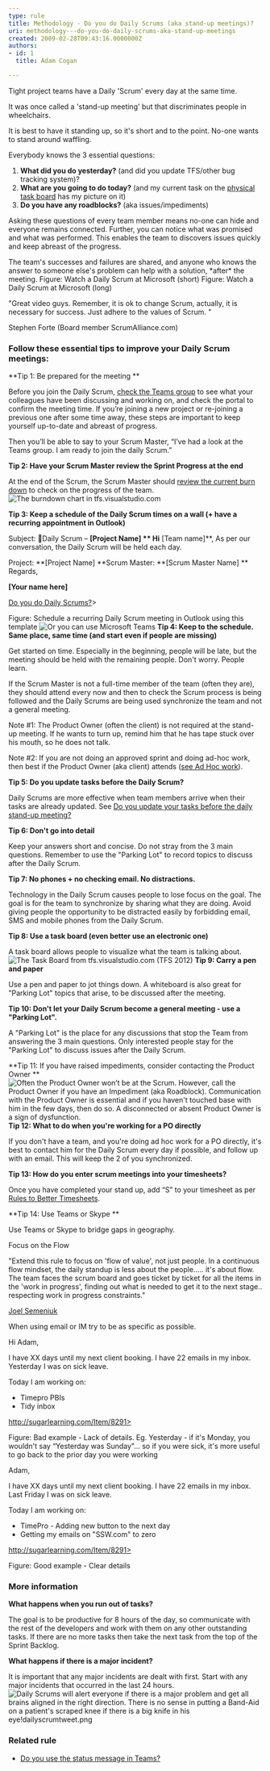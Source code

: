 ```yaml
---
type: rule
title: Methodology - Do you do Daily Scrums (aka stand-up meetings)?
uri: methodology---do-you-do-daily-scrums-aka-stand-up-meetings
created: 2009-02-28T09:43:16.0000000Z
authors:
- id: 1
  title: Adam Cogan

---
```


Tight project teams have a Daily 'Scrum' every day at the same time.

It was once called a 'stand-up meeting' but that discriminates people in wheelchairs.

It is best to have it standing up, so it's short and to the point. No-one wants to stand around waffling.
 
Everybody knows the 3 essential questions:

1. **What did you do yesterday?** (and did you update TFS/other bug tracking system)?
2. **What are you going to do today?** (and my current task on the [physical task board](/_layouts/15/FIXUPREDIRECT.ASPX?WebId=3dfc0e07-e23a-4cbb-aac2-e778b71166a2&TermSetId=07da3ddf-0924-4cd2-a6d4-a4809ae20160&TermId=df1f9998-8fea-4912-ab3d-df4f5371beff) has my picture on it)
3. **Do you have any roadblocks?** (aka issues/impediments)


Asking these questions of every team member means no-one can hide and everyone remains connected. Further, you can notice what was promised and what was performed. This enables the team to discovers issues quickly and keep abreast of the progress.

The team's successes and failures are shared, and anyone who knows the answer to someone else's problem can help with a solution, \*after\* the meeting.
Figure: Watch a Daily Scrum at Microsoft (short) Figure: Watch a Daily Scrum at Microsoft (long)


"Great video guys. Remember, it is ok to change Scrum, actually, it is necessary for success. Just adhere to the values of Scrum. "

Stephen Forte (Board member ScrumAlliance.com)


### Follow these essential tips to improve your Daily Scrum meetings:


**Tip 1: Be prepared for the meeting **

Before you join the Daily Scrum,     [check the Teams group](/_layouts/15/FIXUPREDIRECT.ASPX?WebId=3dfc0e07-e23a-4cbb-aac2-e778b71166a2&TermSetId=07da3ddf-0924-4cd2-a6d4-a4809ae20160&TermId=df84e3d9-c64f-4419-98d6-cb50363450ef) to see what your colleagues have been discussing and working on, and check the portal to confirm the meeting time. If you’re joining a new project or re-joining a previous one after some time away, these steps are important to keep yourself up-to-date and abreast of progress.

Then you’ll be able to say to your Scrum Master, “I’ve had a look at the Teams group. I am ready to join the daily Scrum.”

**Tip 2: Have your Scrum Master review the Sprint Progress at the end**

At the end of the Scrum, the Scrum Master should     [review the current burn down](/_layouts/15/FIXUPREDIRECT.ASPX?WebId=3dfc0e07-e23a-4cbb-aac2-e778b71166a2&TermSetId=07da3ddf-0924-4cd2-a6d4-a4809ae20160&TermId=845e0bac-8c39-4acb-a62d-68b886f5ea2a) to check on the progress of the team.
![ The burndown chart in tfs.visualstudio.com](burndowntfspreview.png)

**Tip 3: Keep a schedule of the Daily Scrum times on a wall (+ have a recurring appointment in Outlook)**


Subject: 🙋Daily Scrum –              **[Project Name]
**
Hi** [Team name]**,
As per our conversation, the Daily Scrum will be held each day.

Project: **[Project Name]
**Scrum Master:              **[Scrum Master Name]
**
Regards,

**[Your name here]**

[Do you do Daily Scrums?](/Management/RulesToSuccessfulProjects/Pages/DailyStandUpScrum.aspx)>

Figure: Schedule a recurring Daily Scrum meeting in Outlook using this template
![ Or you can use Microsoft Teams](teams-meeting-daily-scrum.jpg)
**Tip 4: Keep to the schedule. Same place, same time (and start even if people are missing)**

Get started on time. Especially in the beginning, people will be late, but the meeting should be held with the remaining people. Don't worry. People learn.

If the Scrum Master is not a full-time member of the team (often they are), they should attend every now and then to check the Scrum process is being followed and the Daily Scrums are being used synchronize the team and not a general meeting.

Note #1: The Product Owner (often the client) is not required at the stand-up meeting. If he wants to turn up, remind him that he has tape stuck over his mouth, so he does not talk.

Note #2: If you are not doing an approved sprint and doing ad-hoc work, then best if the Product Owner (aka client) attends ([see Ad Hoc work](/_layouts/15/FIXUPREDIRECT.ASPX?WebId=3dfc0e07-e23a-4cbb-aac2-e778b71166a2&TermSetId=07da3ddf-0924-4cd2-a6d4-a4809ae20160&TermId=e86b7bb9-95a1-45c2-909c-d0ec85296be5)).

**Tip 5: Do you update tasks before the Daily Scrum?**

Daily Scrums are more effective when team members arrive when their tasks are already updated.
See [Do you update your tasks before the daily stand-up meeting?](/_layouts/15/FIXUPREDIRECT.ASPX?WebId=3dfc0e07-e23a-4cbb-aac2-e778b71166a2&TermSetId=07da3ddf-0924-4cd2-a6d4-a4809ae20160&TermId=fef8584d-a54a-4628-a307-fa99cae26802)

**Tip 6: Don't go into detail**

Keep your answers short and concise. Do not stray from the 3 main questions. Remember to use the "Parking Lot" to record topics to discuss after the Daily Scrum.

**Tip 7: No phones + no checking email. No distractions.**

Technology in the Daily Scrum causes people to lose focus on the goal. The goal is for the team to synchronize by sharing what they are doing. Avoid giving people the opportunity to be distracted easily by forbidding email, SMS and mobile phones from the Daily Scrum.

**Tip 8: Use a task board (even better use an electronic one)**

A task board allows people to visualize what the team is talking about.
![ The Task Board from tfs.visualstudio.com (TFS 2012)](tfspreviewtaskboard.png)
**Tip 9: Carry a pen and paper**

Use a pen and paper to jot things down.
A whiteboard is also great for "Parking Lot" topics that arise, to be discussed after the meeting.

**Tip 10: Don't let your Daily Scrum become a general meeting - use a "Parking Lot".**

A "Parking Lot" is the place for any discussions that stop the Team from answering the 3 main questions. Only interested people stay for the "Parking Lot" to discuss issues after the Daily Scrum.

**Tip 11: If you have raised impediments, consider contacting the Product Owner **
![ Often the Product Owner won’t be at the Scrum. However, call the Product Owner if you have an Impediment (aka Roadblock). Communication with the Product Owner is essential and if you haven't touched base with him in the few days, then do so. A disconnected or absent Product Owner is a sign of dysfunction.](ProductOwnerTelephone.jpg)
**Tip 12: What to do when you're working for a PO directly**

If you don't have a team, and you're doing ad hoc work for a PO directly, it's best to contact him for the Daily Scrum every day if possible, and follow up with an email. This will keep the 2 of you synchronized.

**Tip 13: How do you enter scrum meetings into your timesheets?**

Once you have completed your stand up, add “S” to your timesheet as per     [Rules to Better Timesheets](http://www.ssw.com.au/ssw/Standards/Rules/RulesToBetterTimesheets.aspx).

**Tip 14: Use Teams or Skype
**

Use Teams or Skype to bridge gaps in geography.


Focus on the Flow

"Extend this rule to focus on 'flow of value', not just people. In a continuous flow mindset, the daily standup is less about the people..... it's about flow. The team faces the scrum board and goes ticket by ticket for all the items in the 'work in progress', finding out what is needed to get it to the next stage.. respecting work in progress constraints."

[Joel Semeniuk](http://joelfromcanada.com/)


When using email or IM try to be as specific as possible.


Hi Adam,        

I have XX days until my next client booking.
I have 22 emails in my inbox.
Yesterday I was on sick leave.

Today I am working on:

- Timepro PBIs
- Tidy inbox


http://sugarlearning.com/Item/8291>

Figure: Bad example - Lack of details. Eg. Yesterday - if it's Monday, you wouldn't say “Yesterday was Sunday"... so if you were sick, it's more useful to go back to the prior day you were working

Adam,        

I have XX days until my next client booking.
I have 22 emails in my inbox.
Last Friday I was on sick leave.

Today I am working on:

- TimePro - Adding new button to the next day
- Getting my emails on "SSW.com" to zero


http://sugarlearning.com/Item/8291>

 Figure: Good example - Clear details 

### More information


**What happens when you run out of tasks?**

The goal is to be productive for 8 hours of the day, so communicate with the rest of the developers and work with them on any other outstanding tasks. If there are no more tasks then take the next task from the top of the Sprint Backlog.

**What happens if there is a major incident?**

It is important that any major incidents are dealt with first. Start with any major incidents that occurred in the last 24 hours.
![ Daily Scrums will alert everyone if there is a major problem and get all brains aligned in the right direction. There is no sense in putting a Band-Aid on a patient's scraped knee if there is a big knife in his eye!![dailyscrumtweet.png](dailyscrumtweet.png)](NewStandUpImage.jpg)
### Related rule

- [Do you use the status message in Teams?](/_layouts/15/FIXUPREDIRECT.ASPX?WebId=3dfc0e07-e23a-4cbb-aac2-e778b71166a2&TermSetId=07da3ddf-0924-4cd2-a6d4-a4809ae20160&TermId=8deaea57-532b-4446-9eb2-f906830dd222)
